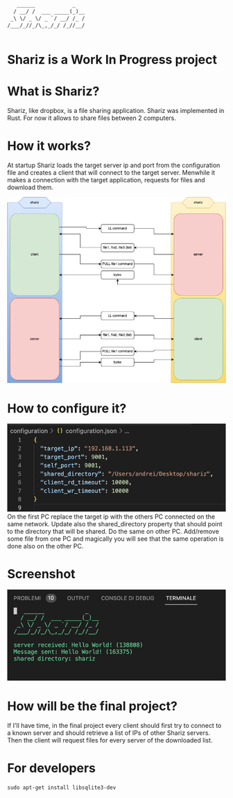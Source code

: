 ```
   ______            _   
  / __/ /  ___ _____(_)__
 _\ \/ _ \/ _ `/ __/ /_ /
/___/_//_/\_,_/_/ /_//__/
                         
```
# Shariz is a Work In Progress project

# What is Shariz?
Shariz, like dropbox, is a file sharing application. Shariz was implemented in Rust. For now it allows to share files between 2 computers.

# How it works?
At startup Shariz loads the target server ip and port from the configuration file and creates a client that will connect to the target server. Menwhile it makes a connection with the target application, requests for files and download them.

![shariz flow](flow.png)

# How to configure it?
![shariz configuration](configuration.png)
On the first PC replace the target ip with the others PC connected on the same network. Update also the shared_directory property that should point to the directory that will be shared. Do the same on other PC. Add/remove some file from one PC and magically you will see that the same operation is done also on the other PC.

# Screenshot
![shariz flow](screenshot.png)

# How will be the final project?
If I'll have time, in the final project every client should first try to connect to a known server and should retrieve a list of IPs of other Shariz servers. Then the client will request files for every server of the downloaded list. 

# For developers
```
sudo apt-get install libsqlite3-dev
```